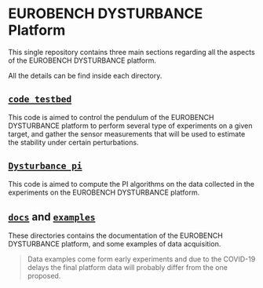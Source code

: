 # EUROBENCH DYSTURBANCE Platform
This single repository contains three main sections regarding all the aspects of the EUROBENCH DYSTURBANCE platform.

All the details can be find inside each directory.

## [`code_testbed`](code_testbed)
This code is aimed to control the pendulum of the EUROBENCH DYSTURBANCE platform to perform several type of experiments on a given target, and gather the sensor measurements that will be used to estimate the stability under certain perturbations.

## [`Dysturbance pi`](dysturbance_pi)
This code is aimed to compute the PI algorithms on the data collected in the experiments on the EUROBENCH DYSTURBANCE platform.

## [`docs`](docs) and [`examples`](examples)
These directories contains the documentation of the EUROBENCH DYSTURBANCE platform, and some examples of data acquisition.
 
>Data examples come form early experiments and due to the COVID-19 delays the final platform data will probably differ from the one proposed.

